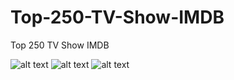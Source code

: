 # Top-250-TV-Show-IMDB
Top 250 TV Show IMDB

![alt text](https://github.com/charliesong66/Top-250-TV-Show-IMDB/blob/main/imdb_top250_tvshow_genre.png)
![alt text](https://github.com/charliesong66/Top-250-TV-Show-IMDB/blob/main/imdb_top250_tvshow_stars.png)
![alt text](https://github.com/charliesong66/Top-250-TV-Show-IMDB/blob/main/imdb_top250_tvshow_creators.png)
